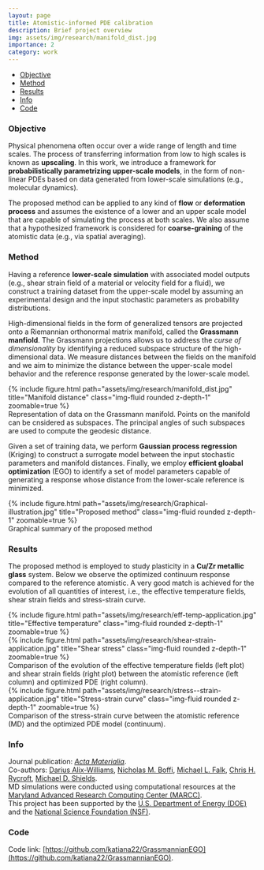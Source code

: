 ```yaml
---
layout: page
title: Atomistic-informed PDE calibration
description: Brief project overview
img: assets/img/research/manifold_dist.jpg
importance: 2
category: work
---
```


* [Objective](#objective)
* [Method](#method)
* [Results](#results)
* [Info](#info)
* [Code](#code)

### Objective
Physical phenomena often occur over a wide range of length and time scales. The process of transferring information from low to high scales is known as **upscaling**. 
In this work, we introduce a framework for **probabilistically parametrizing upper-scale models**, in the form of non-linear PDEs based on data generated from lower-scale simulations (e.g., molecular dynamics). 

The proposed method can be applied to any kind of **flow** or **deformation process** and assumes the existence of a lower and an upper scale model that are capable of simulating the process at both scales. We also assume that a hypothesized framework is considered for **coarse-graining** of the atomistic data (e.g., via spatial averaging). 


### Method 
Having a reference **lower-scale simulation** with associated model outputs (e.g., shear strain field of a material or velocity field for a fluid), we construct a training dataset from the upper-scale model by assuming an experimental design and the input stochastic parameters as probability distributions.

High-dimensional fields in the form of generalized tensors are projected onto a Riemannian orthonormal matrix manifold, called the **Grassmann manfiold**. The Grassmann projections allows us to address the *curse of dimensionality* by identifying a reduced subspace structure of the high-dimensional data. We measure distances between the fields on the manifold and we aim to minimize the distance between the upper-scale model behavior and the reference response generated by the lower-scale model. 

<div class="row justify-content-sm-center">
    <div class="col-sm-4 mt-3 mt-md-0">
        {% include figure.html path="assets/img/research/manifold_dist.jpg" title="Manifold distance" class="img-fluid rounded z-depth-1" zoomable=true %}
    </div>
</div>
<div class="caption">
    Representation of data on the Grassmann manifold. Points on the manifold can be cnsidered as subspaces. The principal angles of such subspaces are used to compute the geodesic distance.
</div>

Given a set of training data, we perform **Gaussian process regression** (Kriging) to construct a surrogate model between the input stochastic parameters and manifold distances. Finally, we employ **efficient gloabal optimization** (EGO) to identify a set of model parameters capable of generating a response whose distance from the lower-scale reference is minimized. 


<div class="row justify-content-sm-center">
    <div class="col-sm-4 mt-3 mt-md-0">
        {% include figure.html path="assets/img/research/Graphical-illustration.jpg" title="Proposed method" class="img-fluid rounded z-depth-1" zoomable=true %}
    </div>
</div>
<div class="caption">
    Graphical summary of the proposed method
</div>


### Results
The proposed method is employed to study plasticity in a **Cu/Zr metallic glass** system. Below we observe the optimized continuum response compared to the reference atomistic. A very good match is achieved for the evolution of all quantities of interest, i.e., the effective temperature fields, shear strain fields  and stress-strain curve.

<div class="row justify-content-sm-center">
    <div class="col-sm-4 mt-3 mt-md-0">
        {% include figure.html path="assets/img/research/eff-temp-application.jpg" title="Effective temperature" class="img-fluid rounded z-depth-1" zoomable=true %}
    </div>
    <div class="col-sm-4 mt-3 mt-md-0">
        {% include figure.html path="assets/img/research/shear-strain-application.jpg" title="Shear stress" class="img-fluid rounded z-depth-1" zoomable=true %}
    </div>
</div>
<div class="caption">
    Comparison of the evolution of the effective temperature fields (left plot) and shear strain fields (right plot) between the atomistic reference (left column) and optimized PDE (right column).
</div>


<div class="row justify-content-sm-center">
    <div class="col-sm-4 mt-3 mt-md-0">
        {% include figure.html path="assets/img/research/stress--strain-application.jpg" title="Stress-strain curve" class="img-fluid rounded z-depth-1" zoomable=true %}
    </div>
</div>
<div class="caption">
    Comparison of the stress-strain curve between the atomistic reference (MD) and the optimized PDE model (continuum).
</div>

### Info
Journal publication: [_Acta Materialia_](https://www.sciencedirect.com/science/article/pii/S1359645421003888?dgcid=coauthor).  
Co-authors: [Darius Alix-Williams](https://github.com/dalixwill), [Nicholas M. Boffi](https://nmboffi.github.io/), [Michael L. Falk](https://engineering.jhu.edu/faculty/michael-falk/), [Chris H. Rycroft](https://people.seas.harvard.edu/~chr/), [Michael D. Shields](https://engineering.jhu.edu/faculty/michael-shields/).    
MD simulations were conducted using computational resources at the [Maryland Advanced Research Computing Center (MARCC)](https://www.marcc.jhu.edu/).  
This project has been supported by the [U.S. Department of Energy (DOE)](https://www.energy.gov/) and the [National Science Foundation (NSF)](https://nsf.gov/).


### Code  
Code link: [https://github.com/katiana22/GrassmannianEGO](https://github.com/katiana22/GrassmannianEGO).

